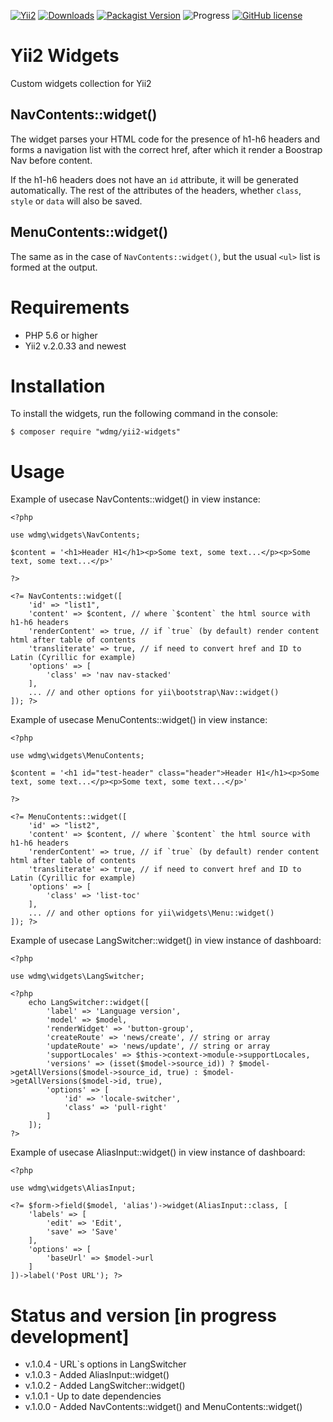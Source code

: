 [![Yii2](https://img.shields.io/badge/required-Yii2_v2.0.33-blue.svg)](https://packagist.org/packages/yiisoft/yii2)
[![Downloads](https://img.shields.io/packagist/dt/wdmg/yii2-widgets.svg)](https://packagist.org/packages/wdmg/yii2-widgets)
[![Packagist Version](https://img.shields.io/packagist/v/wdmg/yii2-widgets.svg)](https://packagist.org/packages/wdmg/yii2-widgets)
![Progress](https://img.shields.io/badge/progress-in_development-red.svg)
[![GitHub license](https://img.shields.io/github/license/wdmg/yii2-widgets.svg)](https://github.com/wdmg/yii2-widgets/blob/master/LICENSE)

# Yii2 Widgets
Custom widgets collection for Yii2

## NavContents::widget()
The widget parses your HTML code for the presence of h1-h6 headers and forms a navigation list
with the correct href, after which it render a Boostrap Nav before content.

If the h1-h6 headers does not have an `id` attribute, it will be generated automatically. The rest of the attributes of the headers, whether `class`, `style` or `data` will also be saved.

## MenuContents::widget()
The same as in the case of `NavContents::widget()`, but the usual `<ul>` list is formed at the output.

# Requirements 
* PHP 5.6 or higher
* Yii2 v.2.0.33 and newest

# Installation
To install the widgets, run the following command in the console:

`$ composer require "wdmg/yii2-widgets"`

# Usage
Example of usecase NavContents::widget() in view instance:

    <?php
    
    use wdmg\widgets\NavContents;
    
    $content = '<h1>Header H1</h1><p>Some text, some text...</p><p>Some text, some text...</p>'
    
    ?>
    
    <?= NavContents::widget([
        'id' => "list1",
        'content' => $content, // where `$content` the html source with h1-h6 headers
        'renderContent' => true, // if `true` (by default) render content html after table of contents
        'transliterate' => true, // if need to convert href and ID to Latin (Cyrillic for example)
        'options' => [
            'class' => 'nav nav-stacked'
        ],
        ... // and other options for yii\bootstrap\Nav::widget()
    ]); ?>
    
Example of usecase MenuContents::widget() in view instance:

    <?php
    
    use wdmg\widgets\MenuContents;
    
    $content = '<h1 id="test-header" class="header">Header H1</h1><p>Some text, some text...</p><p>Some text, some text...</p>'
    
    ?>
    
    <?= MenuContents::widget([
        'id' => "list2",
        'content' => $content, // where `$content` the html source with h1-h6 headers
        'renderContent' => true, // if `true` (by default) render content html after table of contents
        'transliterate' => true, // if need to convert href and ID to Latin (Cyrillic for example)
        'options' => [
            'class' => 'list-toc'
        ],
        ... // and other options for yii\widgets\Menu::widget()
    ]); ?>
    
Example of usecase LangSwitcher::widget() in view instance of dashboard:

    <?php
    
    use wdmg\widgets\LangSwitcher;
    
    <?php
        echo LangSwitcher::widget([
            'label' => 'Language version',
            'model' => $model,
            'renderWidget' => 'button-group',
            'createRoute' => 'news/create', // string or array
            'updateRoute' => 'news/update', // string or array
            'supportLocales' => $this->context->module->supportLocales,
            'versions' => (isset($model->source_id)) ? $model->getAllVersions($model->source_id, true) : $model->getAllVersions($model->id, true),
            'options' => [
                'id' => 'locale-switcher',
                'class' => 'pull-right'
            ]
        ]);
    ?>
    
    
Example of usecase AliasInput::widget() in view instance of dashboard:

    <?php
    
    use wdmg\widgets\AliasInput;
    
    <?= $form->field($model, 'alias')->widget(AliasInput::class, [
        'labels' => [
            'edit' => 'Edit',
            'save' => 'Save'
        ],
        'options' => [
            'baseUrl' => $model->url
        ]
    ])->label('Post URL'); ?>
    

# Status and version [in progress development]
* v.1.0.4 - URL`s options in LangSwitcher
* v.1.0.3 - Added AliasInput::widget()
* v.1.0.2 - Added LangSwitcher::widget()
* v.1.0.1 - Up to date dependencies
* v.1.0.0 - Added NavContents::widget() and MenuContents::widget()